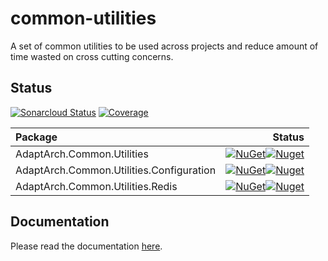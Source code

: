 # common-utilities
A set of common utilities to be used across projects and reduce amount of time wasted on cross cutting concerns.

## Status
[![Sonarcloud Status](https://sonarcloud.io/api/project_badges/measure?project=adaptive-architecture_common-utilities&metric=alert_status)](https://sonarcloud.io/dashboard?id=adaptive-architecture_common-utilities)
[![Coverage](https://sonarcloud.io/api/project_badges/measure?project=adaptive-architecture_common-utilities&metric=coverage)](https://sonarcloud.io/summary/new_code?id=adaptive-architecture_common-utilities)

|Package|Status|
|:--- | ---:|
|AdaptArch.Common.Utilities|[![NuGet](https://img.shields.io/nuget/v/AdaptArch.Common.Utilities.svg?style=flat-square)![Nuget](https://img.shields.io/nuget/dt/AdaptArch.Common.Utilities?style=flat-square)][1]|
|AdaptArch.Common.Utilities.Configuration|[![NuGet](https://img.shields.io/nuget/v/AdaptArch.Common.Utilities.Configuration.svg?style=flat-square)![Nuget](https://img.shields.io/nuget/dt/AdaptArch.Common.Utilities.Configuration?style=flat-square)][2]|
|AdaptArch.Common.Utilities.Redis|[![NuGet](https://img.shields.io/nuget/v/AdaptArch.Common.Utilities.Redis.svg?style=flat-square)![Nuget](https://img.shields.io/nuget/dt/AdaptArch.Common.Utilities.Redis?style=flat-square)][3]|

[1]: https://www.nuget.org/packages/AdaptArch.Common.Utilities
[2]: https://www.nuget.org/packages/AdaptArch.Common.Utilities.Configuration
[3]: https://www.nuget.org/packages/AdaptArch.Common.Utilities.Redis

## Documentation

Please read the documentation [here](https://adaptive-architecture.github.io/common-utilities/).
